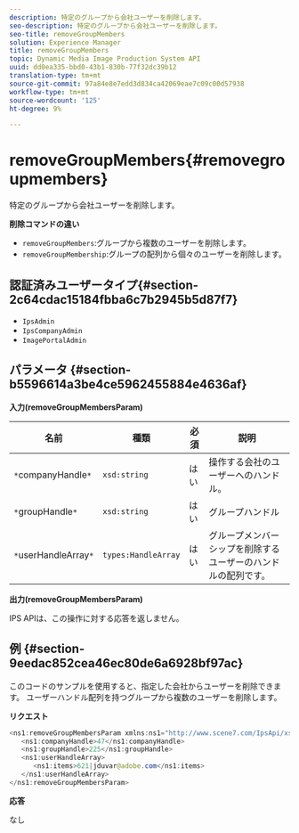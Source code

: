 ```yaml
---
description: 特定のグループから会社ユーザーを削除します。
seo-description: 特定のグループから会社ユーザーを削除します。
seo-title: removeGroupMembers
solution: Experience Manager
title: removeGroupMembers
topic: Dynamic Media Image Production System API
uuid: dd0ea335-bbd0-43b1-830b-77f32dc39b12
translation-type: tm+mt
source-git-commit: 97a84e8e7edd3d834ca42069eae7c09c00d57938
workflow-type: tm+mt
source-wordcount: '125'
ht-degree: 9%

---
```



# removeGroupMembers{#removegroupmembers}

特定のグループから会社ユーザーを削除します。

**削除コマンドの違い**

* `removeGroupMembers`:グループから複数のユーザーを削除します。
* `removeGroupMembership`:グループの配列から個々のユーザーを削除します。

## 認証済みユーザータイプ{#section-2c64cdac15184fbba6c7b2945b5d87f7}

* `IpsAdmin`
* `IpsCompanyAdmin`
* `ImagePortalAdmin`

## パラメータ {#section-b5596614a3be4ce5962455884e4636af}

**入力(removeGroupMembersParam)**

| 名前 | 種類 | 必須 | 説明 |
|---|---|---|---|
| `*`companyHandle`*` | `xsd:string` | はい | 操作する会社のユーザーへのハンドル。 |
| `*`groupHandle`*` | `xsd:string` | はい | グループハンドル |
| `*`userHandleArray`*` | `types:HandleArray` | はい | グループメンバーシップを削除するユーザーのハンドルの配列です。 |

**出力(removeGroupMembersParam)**

IPS APIは、この操作に対する応答を返しません。

## 例 {#section-9eedac852cea46ec80de6a6928bf97ac}

このコードのサンプルを使用すると、指定した会社からユーザーを削除できます。 ユーザーハンドル配列を持つグループから複数のユーザーを削除します。

**リクエスト**

```java
<ns1:removeGroupMembersParam xmlns:ns1="http://www.scene7.com/IpsApi/xsd">
   <ns1:companyHandle>47</ns1:companyHandle>
   <ns1:groupHandle>225</ns1:groupHandle>
   <ns1:userHandleArray>
      <ns1:items>621|jduvar@adobe.com</ns1:items>
   </ns1:userHandleArray>
</ns1:removeGroupMembersParam>
```

**応答**

なし
